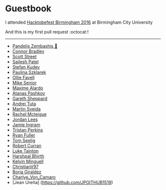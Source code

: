 # Guestbook

I attended [Hacktobefest Birmingham 2016](https://www.eventbrite.co.uk/e/hacktoberfest-birmingham-2016-registration-28429964790) at Birmingham City University

And this is my first pull request :octocat:!

---

* [Pandelis Zembashis :panda_face:](http://twitter.com/pandelisz)
* [Connor Bradley](http://www.google.com)
* [Scott Street](http://astonhack.co.uk)
* [Sailesh Patel](http://github.com/SaileshPatel)
* [Stefan Kudev](https://www.linkedin.com/in/stefankudev)
* [Paulina Szklarek](http://twitter.com/szklarekp)
* [Ollie Favell](http://github.com/DaNinjaKidy)
* [Mike Senior](https://github.com/michaelsenior)
* [Maxime Alardo](https://twitter.com/maximealardo)
* [Atanas Pashkov](http://www.twitter.com/Dgaduin)
* [Gareth Sheppard](http://dafk.net/what/)
* [Andrei Tuta](https://twitter.com/andrei_tu)
* [Martin Svejda](https://www.linkedin.com/in/martinsvejda)
* [Rachel Mcteigue](https://github.com/HackNewbieBCU)
* [Jordan Lees](https://github.com/JordanL1)
* [Jamie Ingram](https://www.linkedin.com/in/jamieringram)
* [Tristan Perkins](http://www.google.com)
* [Ryan Fuller](http://www.ryanfuller.co.uk)
* [Tom Seelig](http://www.github.com)
* [Robert Curran](http://127.0.0.1)
* [Luke Tainton](https://twitter.com/luketainton1)
* [Harshpal Bhirth](https://www.instagram.com/harshpal/?hl=en)
* [Kelvin Minguell](http://soundcloud.com/kkgm13)
* [ChristianV97](https://github.com/ChristianV97)
* [Borja Giraldez](https://github.com/giraldez122)
* [Charlye_Von_Camaro](http://instagram.com/ertrinken_official)
* [Jean Ureña] (https://github.com/JPGITHUB1519)
